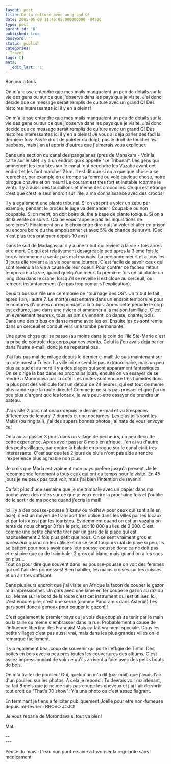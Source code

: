 ```yaml
---
layout: post
title: De la culture avec un grand Q!
date: 2005-05-09 11:46:05.000000000 -04:00
type: post
parent_id: '0'
published: true
password: ''
status: publish
categories:
- Travel
tags: []
meta:
  _edit_last: '1'
---
```

<p>Bonjour a tous.</p>
<p>On m'a laisse entendre que mes mails manquaient un peu de details sur la vie des gens ou sur ce que j'observe dans les pays que je visite. J'ai donc decide que ce message serait remplis de culture avec un grand Q! Des histoires interessantes ici il y en a pleins!</p>
<p><!--more--></p>
<p>On m'a laisse entendre que mes mails manquaient un peu de details sur la vie des gens ou sur ce que j'observe dans les pays que je visite. J'ai donc decide que ce message serait remplis de culture avec un grand Q! Des histoires interessantes ici il y en a pleins!                      Je vous ai deja parler des fadi la derniere fois: Pas le droit de pointer du doigt, pas le droit de toucher les baobabs, mais j'en ai appris d'autres que j'aimerais vous expliquer.</p>
<p>Dans une section du canal des pangalanes (pres de Manakara - Voir la carte sur le site) il y a un endroit qui s'appelle "Le Tribunal". Les gens qui ammenent les touristes sur le canal font decendre les Vazaha avant cet endroit et les font marcher 2 km. Il est dit que si on a quelque chose a se reprocher, par example on a trompe sa femme ou vole quelque chose, notre pirogue chavire et on meurt! Le courant est tres fort et instable (comme le vent). Il y a aussi des tourbillons et meme des crocodiles. Ce qui est etrange c'est que c'est le seul endroit sur l'ile, a ma connaissance avec des crocos!</p>
<p>Il y a egalement une plante tribunal. Si on est prit a voler un zebu par example, pendant le proces le juge va demander : Coupable ou non coupable. Si on ment, on doit boire du the a base de plante toxique. Si on a dit la verite on survit. (Ca ne vous rappelle pas les inquisitions de sorcieres?) Finalement on a le choix entre dire oui j'ai voler et aller en prison ou encore boire du the empoisonner et avec 5% de chance de survit. (Ceci n'est plus tres pratiquer depuis 10 ans)</p>
<p>Dans le sud de Madagascar il y a une tribut qui revient a la vie 7 fois apres etre mort. Ce qui est relativement desagreable pcq'apres la 3ieme fois le corps commence a sentir pas mal mauvais. La personne meurt et a tous les 3 jours elle revient a la vie pour une journee. C'est facile de savoir ceux qui sont revenu a la vie a cause de leur odeur! Pour contrer ce facheu retour temporaire a la vie, quand quelqu'un meurt la premiere fois on lui plante un long clou dans le crane, lorsqu'il se reveille il est cloue au cerceuil, ou remeurt instantanement (j'ai pas trop compris l'explication).</p>
<p>Deux tribus sur l'ile une ceremonie de "tournage des OS". Un tribut le fait apres 1 an, l'autre 7. Le mort(e) est enterre dans un endroit temporaire pour le nombres d'annees correspondant a la tribus. Apres cette periode le corp est exhume, lave dans une riviere et ammener a la maison familliale. C'est un evenement heureux, tous les amis viennent, on danse, chante, bois. Dans une des tribus on danse meme avec les os! Ensuite les os sont remis dans un cerceuil et conduit vers une tombe permanante.</p>
<p>Une autre chose qui se passe (au moins dans le coin de l'ile Ste-Marie c'est la prise de controle des corps par des esprits. Celui la j'en avais deja parler dans l'autre e-mail, donc je ne repeterai pas.</p>
<p>J'ai fais pas mal de milage depuis le dernier e-mail! Je suis maintenant sur la cote ouest a Tulear. La ville ici ne semble pas extraordinaire, mais un peu plus au sud et au nord il y a des plages qui sont apparament fantastiques. On se dirige la bas dans les prochains jours, ensuite on va essayer de se rendre a Morondava par la cote. Les routes sont encore tres humides donc la plus part des vehicule font un detour de 24 heures, qui est tout de meme plus rapide que la route directe! Comme je ne suis pas presser et que j'ai un peu plus d'argent que les locaux, je vais peut-etre essayer de prendre un bateau.</p>
<p>J'ai visite 2 parc nationaux depuis le dernier e-mail et vu 8 especes differentes de lemurs! 7 diurnes et une nocturnes. Les plus jolis sont les Makis (ou ring tail), j'ai des supers bonnes photos j'ai hate de vous envoyer ca!</p>
<p>On a aussi passer 3 jours dans un village de pecheurs, un peu decu de cette experience. Apres avoir passer 8 mois en afrique, j'en ai vu d'autre des petits villages, par contre la balade en pirogue sur le canal etait tres interessante. C'est sur que les 2 jours de pluie n'ont pas aide a rendre l'experience plus agreable non plus.</p>
<p>Je crois que Mada est vraiment mon pays prefere jusqu'a present. Je le recommende fortement a tous ceux qui ont du temps pour le visite! En 45 jours je ne peux pas tout voir, mais j'ai bien l'intention de revenir!</p>
<p>Ca fait plus d'une semaine que je me trimbale avec un papier dans ma poche avec des notes sur ce que je veux ecrire la prochaine fois et j'oublie de le sortir de ma poche quand j'ecris le mail!</p>
<p>Ici il y a des pousse-pousse (riksaw ou rikshaw pour ceux qui sont alle en asie), c'est un moyen de transport tres utilise dans les villes par les locaux et par fois aussi par les touristes. Evidemment quand on est un vazaha on tente de nous charger 3 fois le prix, soit 10 000 au lieu de 3 000. C'est comme une petite charette tirer par un gars de la place qui est habituellement 2 fois plus petit que nous. On se sent vraiment gros et paresseux quand on les utilise et on se sent toujours mal de paye si peu. Ils se battent pour nous avoir dans leur pousse-pousse donc ca ne doit pas etre si pire que ca de traimbaler 2 gros cul blanc, mais quand on a les sacs en plus...<br />
Tout ca pour dire que souvent dans les pousse-pousse on voit des femmes qui ont l'air des princesses! Bien habiller, les mains croises sur les cuisses et un air tres suffisant.</p>
<p>Dans plusieurs endroit que j'ai visite en Afrique la facon de couper le gazon m'a impressionner. Un gars avec une lame en fer coupe le gazon au raz du sol. Meme sur le bord de la route c'est cet instrument qui est utiliser. Ici, c'est encore pire, c'est une serpe (comme Panoramix dans Asterix!) Les gars sont donc a genoux pour couper le gazon!!!</p>
<p>C'est egalement le premier pays ou je vois des couples se tenir par la main ou la taille ou meme s'embrasser dans la rue. Probablement a cause de l'influence libertine des Francais! Mais ca fait vraiment speciale. Dans les petits villages c'est pas aussi vrai, mais dans les plus grandes villes on le remarque facilement.</p>
<p>Il y a egalement beaucoup de souvenir qui porte l'effigie de Tintin. Des boites en bois avec a peu pres toutes les couvertures des albums. C'est assez impressionnant de voir ce qu'ils arrivent a faire avec des petits bouts de bois.</p>
<p>On m'a traiter de pouilleu! Oui, quelqu'un m'a dit (par mail) que j'avais l'air d'un pouilleu sur les photos. A cela je repond : Tu devrais voir maintenant, ca fait 8 mois que je ne me suis pas coupe les cheveux et j'ai l'air de sortir tout droit de "That's 70 show"! Y'a une photo ou c'est assez flagrant.</p>
<p>En terminant je tiens a feliciter publiquement Joelle pour etre non-fumeuse depuis mi-fevrier : BROVO JOJO!</p>
<p>Je vous reparle de Morondava si tout va bien!</p>
<p>Mat.</p>
<p>--<br />
---
  
Pense du mois : L'eau non purifiee aide a favoriser la regularite sans medicament
